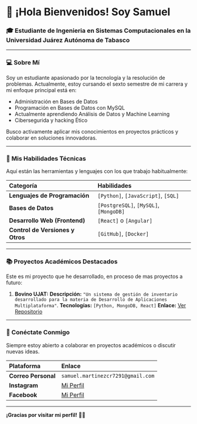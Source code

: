 # 👋 ¡Hola Bienvenidos! Soy Samuel 

### 🎓 Estudiante de Ingenieria en Sistemas Computacionales en la Universidad Juárez Autónoma de Tabasco

---

### 💻 Sobre Mí

Soy un estudiante apasionado por la tecnología y la resolución de problemas. Actualmente, estoy cursando el sexto semestre de mi carrera y mi enfoque principal está en:
* Administración en Bases de Datos
* Programación en Bases de Datos con MySQL
* Actualmente aprendiendo Análisis de Datos y Machine Learning
* Cibersegurida y hacking Ético

Busco activamente aplicar mis conocimientos en proyectos prácticos y colaborar en soluciones innovadoras.

---

### 🚀 Mis Habilidades Técnicas

Aquí están las herramientas y lenguajes con los que trabajo habitualmente: 

| Categoría | Habilidades |
| :--- | :--- |
| **Lenguajes de Programación** | `[Python]`, `[JavaScript]`, `[SQL]` |
| **Bases de Datos** | `[PostgreSQL]`, `[MySQL]`, `[MongoDB]` |
| **Desarrollo Web (Frontend)** | `[React]` o `[Angular]` |
| **Control de Versiones y Otros** | `[GitHub]`, `[Docker]` |

---

### 📚 Proyectos Académicos Destacados

Este es mi proyecto que he desarrollado, en proceso de mas proyectos a futuro:

1.  **Bovino UJAT:**
     **Descripción:** `"Un sistema de gestión de inventario desarrollado para la materia de Desarrollo de Aplicaciones Multiplataforma"`.
     **Tecnologías:** `[Python, MongoDB, React]`
     **Enlace:** [Ver Repositorio](https://github.com/SAMUELMARTINEZ8/MiProyectoBovino)

---

### 📧 Conéctate Conmigo

Siempre estoy abierto a colaborar en proyectos académicos o discutir nuevas ideas.

| Plataforma | Enlace |
| :--- | :--- |
| **Correo Personal** | `samuel.martinezcr7291@gmail.com` |
| **Instagram** | [Mi Perfil](https://www.instagram.com/_samuelmartinez?igsh=MXFpOGp3OHR3b2Rrdw%3D%3D&utm_source=qr) |
| **Facebook** | [Mi Perfil](https://www.facebook.com/share/19rJY5uECB/?mibextid=wwXIfr) |

---
**¡Gracias por visitar mi perfil!** 👨‍🎓
